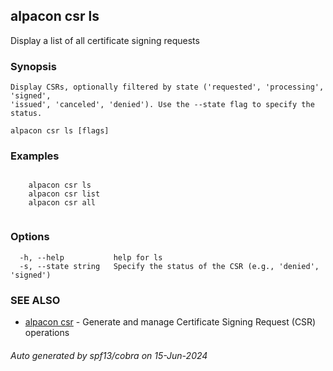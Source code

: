 ## alpacon csr ls

Display a list of all certificate signing requests

### Synopsis


	Display CSRs, optionally filtered by state ('requested', 'processing', 'signed', 
    'issued', 'canceled', 'denied'). Use the --state flag to specify the status.
	

```
alpacon csr ls [flags]
```

### Examples

```

	alpacon csr ls
	alpacon csr list
	alpacon csr all
	
```

### Options

```
  -h, --help           help for ls
  -s, --state string   Specify the status of the CSR (e.g., 'denied', 'signed')
```

### SEE ALSO

* [alpacon csr](alpacon_csr.md)	 - Generate and manage Certificate Signing Request (CSR) operations

###### Auto generated by spf13/cobra on 15-Jun-2024

